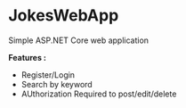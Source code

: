 # JokesWebApp
Simple ASP.NET Core web application

<b>Features : </b>
- Register/Login
- Search by keyword
- AUthorization Required to post/edit/delete
